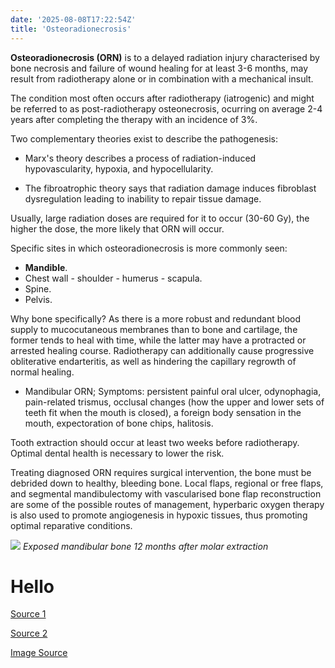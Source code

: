 ```yaml
---
date: '2025-08-08T17:22:54Z'
title: 'Osteoradionecrosis'
---
```


**Osteoradionecrosis (ORN)** is to a delayed radiation injury characterised by bone necrosis and failure of wound healing for at least 3-6 months, may result from radiotherapy alone or in combination with a mechanical insult.



The condition most often occurs after radiotherapy (iatrogenic) and might be referred to as post-radiotherapy osteonecrosis, ocurring on average 2-4 years after completing the therapy with an incidence of 3%.



Two complementary theories exist to describe the pathogenesis: 

- Marx's theory describes a process of radiation-induced hypovascularity, hypoxia, and hypocellularity.

- The fibroatrophic theory says that radiation damage induces fibroblast dysregulation leading to inability to repair tissue damage.



Usually, large radiation doses are required for it to occur (30-60 Gy), the higher the dose, the more likely that ORN will occur.



Specific sites in which osteoradionecrosis is more commonly seen:

- **Mandible**.
- Chest wall - shoulder - humerus - scapula.
- Spine.
- Pelvis.


Why bone specifically? As there is a more robust and redundant blood supply to mucocutaneous membranes than to bone and cartilage, the former tends to heal with time, while the latter may have a protracted or arrested healing course. Radiotherapy can additionally cause progressive obliterative endarteritis, as well as hindering the capillary regrowth of normal healing.



- Mandibular ORN;
Symptoms: persistent painful oral ulcer, odynophagia, pain-related trismus, occlusal changes (how the upper and lower sets of teeth fit when the mouth is closed), a foreign body sensation in the mouth, expectoration of bone chips, halitosis.



Tooth extraction should occur at least two weeks before radiotherapy. Optimal dental health is necessary to lower the risk.



Treating diagnosed ORN requires surgical intervention, the bone must be debrided down to healthy, bleeding bone. Local flaps, regional or free flaps, and segmental mandibulectomy with vascularised bone flap reconstruction are some of the possible routes of management, hyperbaric oxygen therapy is also used to promote angiogenesis in hypoxic tissues, thus promoting optimal reparative conditions.

![](https://gulavox.github.io/articles/images/Osteoradionecrosis/Clinical-photograph-of-exposed-bone-Notani-grade-2-osteoradionecrosis-in-the-left.jpg)
*Exposed mandibular bone 12 months after molar extraction*

<h1>Hello</h1>

[Source 1](https://www.ncbi.nlm.nih.gov/books/NBK430917/)

[Source 2](https://radiopaedia.org/articles/osteoradionecrosis)

[Image Source](https://www.researchgate.net/figure/Clinical-photograph-of-exposed-bone-Notani-grade-2-osteoradionecrosis-in-the-left_fig2_331545389)
